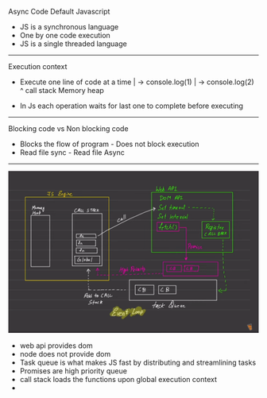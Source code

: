 Async Code
Default Javascript
- JS is a synchronous language
- One by one code execution 
- JS is a single threaded language

-----
Execution context
- Execute one line of code at a time 
| -> console.log(1)
| -> console.log(2)
^
call stack Memory heap

- In Js each operation waits for last one to complete before executing 

-----

Blocking code                vs         Non blocking code 
- Blocks the flow of program            - Does not block execution
- Read file sync                        - Read file Async

-----

![alt text](image.png)


- web api provides dom  
- node does not provide dom
- Task queue is what makes JS fast by distributing and streamlining tasks
- Promises are high priority queue 
- call stack loads the functions upon global execution context 
- 